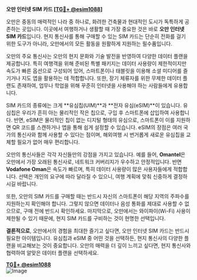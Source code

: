 **오만 인터넷 SIM 카드 [[TG💪+ @esim1088](https://t.me/s/esim1088)]**

오만은 중동의 매력적인 나라 중 하나로, 화려한 건축물과 현대적인 도시가 독특하게 공존하는 곳입니다. 이곳에서 여행하거나 생활할 때 가장 중요한 것은 바로 **오만 인터넷 SIM 카드**입니다. 현지 통신사를 통해 구매할 수 있는 SIM 카드는 단순히 전화를 걸기 위한 도구가 아니라, 오만에서의 모든 활동을 원활하게 지원하는 필수품입니다.

오만의 주요 통신사는 오만의 현지 문화와 기술 발전을 반영하여 다양한 데이터 플랜을 제공합니다. 특히 여행객을 위해 준비된 특별 패키지는 데이터 사용량이 제한적이지만 속도가 빠른 옵션으로 구성되어 있어, 스마트폰이나 태블릿을 이용해 소셜 미디어를 즐기거나 지도 앱을 활용하는 데 적합합니다. 또한, 장기 체류자를 위한 무제한 데이터 플랜도 존재하여, 업무나 학업을 위해 꾸준히 인터넷을 사용해야 하는 사람들에게 유용합니다.

SIM 카드의 종류에는 크게 **유심칩(UIM)**과 **전자 유심(eSIM)**이 있습니다. 유심칩은 우리가 흔히 아는 물리적인 작은 칩으로, 구입 후 스마트폰에 삽입하여 사용합니다. 반면, eSIM은 물리적인 칩이 없는 디지털 형태의 유심으로, 스마트폰이 이를 지원하면 QR 코드를 스캔하거나 앱을 통해 쉽게 설정할 수 있습니다. eSIM의 장점은 여러 국가의 통신사와 함께 사용할 수 있다는 점이며, 해외여행 시 번거롭게 새로운 유심칩을 교체할 필요가 없어 매우 편리합니다.

오만의 통신사들은 각각 자신들만의 강점을 가지고 있습니다. 예를 들어, **Omantel**은 오만에서 가장 오래된 통신사로, 네트워크 커버리지가 우수하고 안정적입니다. 반면 **Vodafone Oman**은 속도가 빠르며, 특히 데이터 사용량이 많은 사용자들에게 적합합니다. 선택은 개인의 요구에 따라 달라질 수 있으니, 여행 계획에 맞춰 신중하게 결정하시길 바랍니다.

또한, 오만의 SIM 카드를 구매할 때는 반드시 자신의 스마트폰이 해당 지역의 주파수를 지원하는지 확인해야 합니다. 그렇지 않으면 데이터나 음성 통화를 제대로 사용할 수 없으므로, 구매 전에 반드시 확인하세요. 마지막으로, 오만에서는 와이파이(Wi-Fi) 사용이 제한될 수 있기 때문에, 현지 SIM 카드를 구비하는 것이 현명한 선택입니다.

**결론적으로**, 오만에서의 경험을 최대한 즐기고 싶다면, 오만 인터넷 SIM 카드는 반드시 필요한 아이템입니다. 유심칩과 eSIM 중 어떤 것을 선택하든, 현지 통신사의 다양한 플랜을 비교해보는 것이 중요합니다. 오만의 매력을 더 깊이 느끼고 싶다면, 현지 통신사와 협력하여 알맞은 데이터 플랜을 선택하세요.

**[TG💪+ @esim1088](https://t.me/s/esim1088)**  
![Image](https://i.postimg.cc/Y0z9fWf4/image.png)